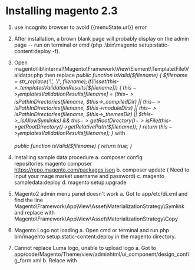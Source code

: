 Installing magento 2.3
=====================================
1. use incognito browser to avoid {{menuState.url}} error
2. After installation, a brown blank page will probably display on the admin page --
run on terminal or cmd (php .\bin\magento setup:static-content:deploy -f).
3.  Open magento\lib\internal\Magento\Framework\View\Element\Template\File\Validator.php then replace 
   *public function isValid($filename)
    {
    $filename = str_replace('\\', '/', $filename);
    if (!isset($this->_templatesValidationResults[$filename])) {
        $this->_templatesValidationResults[$filename] =
            ($this->isPathInDirectories($filename, $this->_compiledDir)
                || $this->isPathInDirectories($filename, $this->moduleDirs)
                || $this->isPathInDirectories($filename, $this->_themesDir)
                || $this->_isAllowSymlinks)
            && $this->getRootDirectory()->isFile($this->getRootDirectory()->getRelativePath($filename));
        }
        return $this->_templatesValidationResults[$filename];
        }*
    with
 
    *public function isValid($filename)
    {
       return true;
    }*
4. Installing sample data procedure
    a. composer config repositories.magento composer https://repo.magento.com/packages.json
    b. composer update ( Need to input your mage market username and password)
    c. magento sampledata:deploy
    d. magento setup:upgrade
5. Magento2 admin menu panel doesn't work
    a. Got to app/etc/di.xml and find the line 
    Magento\Framework\App\View\Asset\MaterializationStrategy\Symlink
    and replace with Magento\Framework\App\View\Asset\MaterializationStrategy\Copy
6. Magento Logo not loading
    a. Open cmd or terminal and run php bin/magento setup:static-content:deploy in the magento directory.
7. Cannot replace Luma logo, unable to upload logo
    a. Got to app/code/Magento/Theme/view/adminhtml/ui_component/design_config_form.xml
    b. Relace <field name="head_shortcut_icon" formElement="fileUploader"> with <field name="head_shortcut_icon" formElement="imageUploader">
